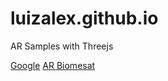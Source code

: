 # luizalex.github.io
AR Samples with Threejs

[Google](http://google.com)
[AR Biomesat](biomesat-cube.html)
